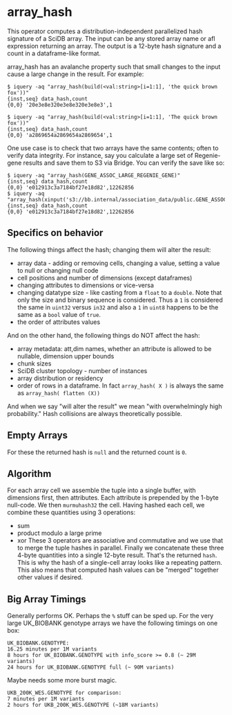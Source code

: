 # array_hash

This operator computes a distribution-independent parallelized hash signature of a SciDB array. The input can be any stored array name or afl expression returning an array. The output is a 12-byte hash signature and a count in a dataframe-like format.

array_hash has an avalanche property such that small changes to the input cause a large change in the result. For example:
```
$ iquery -aq "array_hash(build(<val:string>[i=1:1], 'the quick brown fox'))"
{inst,seq} data_hash,count
{0,0} '20e3e8e320e3e8e320e3e8e3',1

$ iquery -aq "array_hash(build(<val:string>[i=1:1], 'The quick brown fox'))"
{inst,seq} data_hash,count
{0,0} 'a2869654a2869654a2869654',1
```

One use case is to check that two arrays have the same contents; often to verify data integrity. For instance, say you calculate a large set of Regenie-gene results and save them to S3 via Bridge. You can verify the save like so:
```
$ iquery -aq "array_hash(GENE_ASSOC_LARGE_REGENIE_GENE)"
{inst,seq} data_hash,count
{0,0} 'e012913c3a7184bf27e18d82',12262856
$ iquery -aq "array_hash(xinput('s3://bb.internal/association_data/public.GENE_ASSOC_LARGE_REGENIE_GENE'))"
{inst,seq} data_hash,count
{0,0} 'e012913c3a7184bf27e18d82',12262856
```

## Specifics on behavior

The following things affect the hash; changing them will alter the result:
 * array data - adding or removing cells, changing a value, setting a value to null or changing null code
 * cell positions and number of dimensions (except dataframes)
 * changing attributes to dimensions or vice-versa
 * changing datatype size - like casting from a `float` to a `double`. Note that only the size and binary sequence is considered. Thus a `1` is considered the same in `uint32` versus `in32` and also a `1` in `uint8` happens to be the same as a `bool` value of `true`.
 * the order of attributes values

And on the other hand, the following things do NOT affect the hash:
 * array metadata: att,dim names, whether an attribute is allowed to be nullable, dimension upper bounds
 * chunk sizes
 * SciDB cluster topology - number of instances
 * array distribution or residency
 * order of rows in a dataframe. In fact `array_hash( X )` is always the same as `array_hash( flatten (X))`

And when we say "will alter the result" we mean "with overwhelmingly high probability." Hash collisions are always theoretically possible.

## Empty Arrays

For these the returned hash is `null` and the returned count is `0`.

## Algorithm

For each array cell we assemble the tuple into a single buffer, with dimensions first, then attributes. Each attribute is prepended by the 1-byte null-code. We then `murmuhash32` the cell. Having hashed each cell, we combine these quantities using 3 operations:
 * sum
 * product modulo a large prime
 * xor
These 3 operators are associative and commutative and we use that to merge the tuple hashes in parallel. Finally we concatenate these three 4-byte quantities into a single 12-byte result. That's the returned `hash`. This is why the hash of a single-cell array looks like a repeating pattern. This also means that computed hash values can be "merged" together other values if desired.

## Big Array Timings

Generally performs OK. Perhaps the `%` stuff can be sped up. For the very large UK_BIOBANK genotype arrays we have the following timings on one box:
```
UK_BIOBANK.GENOTYPE:
16.25 minutes per 1M variants
8 hours for UK_BIOBANK.GENOTYPE with info_score >= 0.8 (~ 29M variants)
24 hours for UK_BIOBANK.GENOTYPE full (~ 90M variants)
```
Maybe needs some more burst magic.

```
UKB_200K_WES.GENOTYPE for comparison:
7 minutes per 1M variants
2 hours for UKB_200K_WES.GENOTYPE (~18M variants)
```
